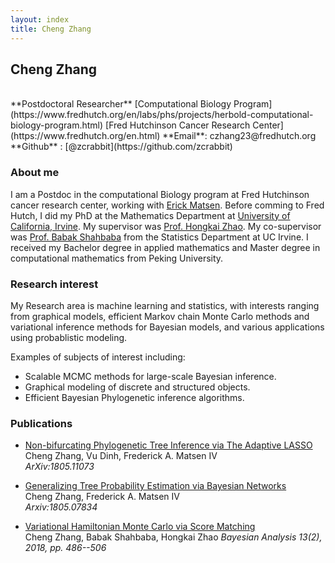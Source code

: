 ```yaml
---
layout: index
title: Cheng Zhang
---
```

<h2> Cheng Zhang </h2> 
<br>
**Postdoctoral Researcher**  
[Computational Biology Program](https://www.fredhutch.org/en/labs/phs/projects/herbold-computational-biology-program.html)   
[Fred Hutchinson Cancer Research Center](https://www.fredhutch.org/en.html)  
**Email**: czhang23@fredhutch.org  
**Github** : [@zcrabbit](https://github.com/zcrabbit)  

### About me

I am a Postdoc in the computational Biology program at Fred Hutchinson cancer research center, working with [Erick Matsen](http://matsen.fredhutch.org). Before comming to Fred Hutch, I did my PhD at the Mathematics Department at [University of California, Irvine](https://uci.edu). My supervisor was [Prof. Hongkai Zhao](https://www.math.uci.edu/~zhao/homepage/home/home.html). My co-supervisor was [Prof. Babak Shahbaba](https://www.ics.uci.edu/~babaks/) from the Statistics Department at UC Irvine. 
I received my Bachelor degree in applied mathematics and Master degree in computational mathematics from Peking University.

<!-- For me, the painful aspects of making a website are

- Working with html and css
- Finding a hosting site
- Transferring stuff to the hosting site -->

### Research interest

My Research area is machine learning and statistics, with interests ranging from graphical models, efficient Markov chain Monte Carlo methods and variational inference methods for Bayesian models, and various applications using probablistic modeling. 

Examples of subjects of interest including:

- Scalable MCMC methods for large-scale Bayesian inference. 
- Graphical modeling of discrete and structured objects.
- Efficient Bayesian Phylogenetic inference algorithms.


### Publications

- [Non-bifurcating Phylogenetic Tree Inference via The Adaptive LASSO](https://arxiv.org/abs/1805.11073)  
Cheng Zhang, Vu Dinh, Frederick A. Matsen IV  
_ArXiv:1805.11073_

- [Generalizing Tree Probability Estimation via Bayesian Networks](https://arxiv.org/abs/1805.07834)  
Cheng Zhang, Frederick A. Matsen IV  
_Arxiv:1805.07834_

- [Variational Hamiltonian Monte Carlo via Score Matching](https://projecteuclid.org/download/pdfview_1/euclid.ba/1500948232)  
Cheng Zhang, Babak Shahbaba, Hongkai Zhao
_Bayesian Analysis 13(2), 2018, pp. 486--506_


